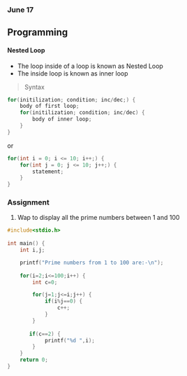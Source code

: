 ### June 17

## Programming


#### Nested Loop
- The loop inside of a loop is known as Nested Loop
- The inside loop is known as inner loop

> Syntax

```c
for(initilization; condition; inc/dec;) {
    body of first loop;
    for(initilization; condition; inc/dec) {
        body of inner loop;
    }
}
```
or
```c
for(int i = 0; i <= 10; i++;) {
    for(int j = 0; j <= 10; j++;) {
        statement;
    }
}
```





### Assignment

1. Wap to display all the prime numbers between 1 and 100

```c
#include<stdio.h>
 
int main() {
    int i,j;

    printf("Prime numbers from 1 to 100 are:-\n");    
    
    for(i=2;i<=100;i++) {
        int c=0;

        for(j=1;j<=i;j++) {
            if(i%j==0) {
                c++;
            }
        }
    
       if(c==2) {
            printf("%d ",i);
        }
    }
    return 0;
}
```